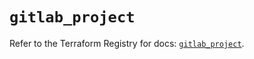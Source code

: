 # `gitlab_project`

Refer to the Terraform Registry for docs: [`gitlab_project`](https://registry.terraform.io/providers/gitlabhq/gitlab/16.9.1/docs/resources/project).
